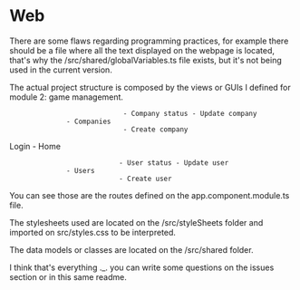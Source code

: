 # Web

There are some flaws regarding programming practices, for example there should be a file where all the text 
displayed on the webpage is located, that's why the /src/shared/globalVariables.ts file exists, 
but it's not being used in the current version.

The actual project structure is composed by the views or GUIs I defined for module 2: game management.

                                - Company status - Update company
                  - Companies
                                - Create company
                                
Login - Home

                               - User status - Update user
                  - Users
                               - Create user
                               
You can see those are the routes defined on the app.component.module.ts file.

The stylesheets used are located on the /src/styleSheets folder and imported on src/styles.css to be interpreted.

The data models or classes are located on the /src/shared folder.

I think that's everything ._. you can write some questions on the issues section or in this same readme.
